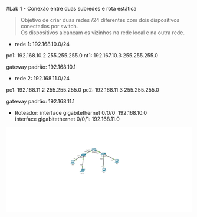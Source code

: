 #Lab 1 - Conexão entre duas subredes e rota estática

> Objetivo de criar duas redes /24 diferentes com dois dispositivos conectados por switch.  
Os dispositivos alcançam os vizinhos na rede local e na outra rede.  

- rede 1:
192.168.10.0/24

pc1: 192.168.10.2 255.255.255.0
nt1: 192.167.10.3 255.255.255.0

gateway padrão: 192.168.10.1

- rede 2:
192.168.11.0/24

pc1: 192.168.11.2 255.255.255.0
pc2: 192.168.11.3 255.255.255.0

gateway padrão: 192.168.11.1

- Roteador:
interface gigabitethernet 0/0/0: 192.168.10.0  
interface gigabitethernet 0/0/1: 192.168.11.0 

![topologia](topo.jpg)


